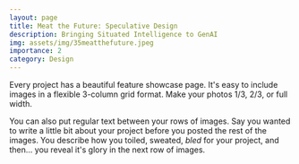 ```yaml
---
layout: page
title: Meat the Future: Speculative Design
description: Bringing Situated Intelligence to GenAI
img: assets/img/35meatthefuture.jpeg
importance: 2
category: Design
---
```


Every project has a beautiful feature showcase page.
It's easy to include images in a flexible 3-column grid format.
Make your photos 1/3, 2/3, or full width.


You can also put regular text between your rows of images.
Say you wanted to write a little bit about your project before you posted the rest of the images.
You describe how you toiled, sweated, *bled* for your project, and then... you reveal it's glory in the next row of images.



